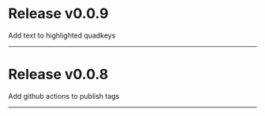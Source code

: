 # Release v0.0.9

Add text to highlighted quadkeys

---

# Release v0.0.8

Add github actions to publish tags

---
